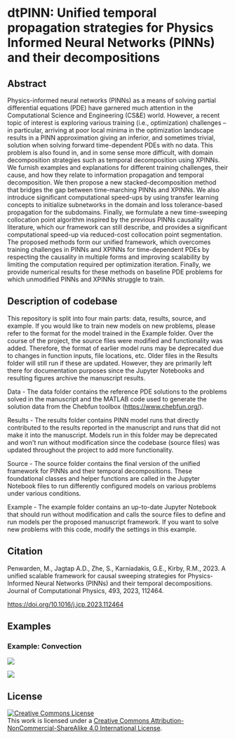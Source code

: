 # dtPINN: Unified temporal propagation strategies for Physics Informed Neural Networks (PINNs) and their decompositions

## Abstract

Physics-informed neural networks (PINNs) as a means of solving partial differential equations (PDE) have garnered much attention in the Computational Science and Engineering (CS&E) world. However, a recent topic of interest is exploring various training (i.e., optimization) challenges – in particular, arriving at poor local minima in the optimization landscape results in a PINN approximation giving an inferior, and sometimes trivial, solution when solving forward time-dependent PDEs with no data. This problem is also found in, and in some sense more difficult, with domain decomposition strategies such as temporal decomposition using XPINNs. We furnish examples and explanations for different training challenges, their cause, and how they relate to information propagation and temporal decomposition. We then propose a new stacked-decomposition method that bridges the gap between time-marching PINNs and XPINNs. We also introduce significant computational speed-ups by using  transfer learning concepts to initialize subnetworks in the domain and loss tolerance-based propagation for the subdomains. Finally, we formulate a new time-sweeping collocation point algorithm inspired by the previous PINNs causality literature, which our framework can still describe, and provides a significant computational speed-up via reduced-cost collocation point segmentation. The proposed methods form our unified framework, which overcomes training challenges in PINNs and XPINNs for time-dependent PDEs by respecting the causality in multiple forms and improving scalability by limiting the computation required per optimization iteration. Finally, we provide numerical results for these methods on baseline PDE problems for which unmodified PINNs and XPINNs struggle to train.

## Description of codebase
This repository is split into four main parts: data, results, source, and example. If you would like to train new models on new problems, please refer to the format for the model trained in the Example folder. Over the course of the project, the source files were modified and functionality was added. Therefore, the format of earlier model runs may be deprecated due to changes in function inputs, file locations, etc. Older files in the Results folder will still run if these are updated. However, they are primarily left there for documentation purposes since the Jupyter Notebooks and resulting figures archive the manuscript results.

Data - The data folder contains the reference PDE solutions to the problems solved in the manuscript and the MATLAB code used to generate the solution data from the Chebfun toolbox (https://www.chebfun.org/).

Results - The results folder contains PINN model runs that directly contributed to the results reported in the manuscript and runs that did not make it into the manuscript. Models run in this folder may be deprecated and won't run without modification since the codebase (source files) was updated throughout the project to add more functionality.  

Source - The source folder contains the final version of the unified framework for PINNs and their temporal decompositions. These foundational classes and helper functions are called in the Jupyter Notebook files to run differently configured models on various problems under various conditions. 

Example - The example folder contains an up-to-date Jupyter Notebook that should run without modification and calls the source files to define and run models per the proposed manuscript framework. If you want to solve new problems with this code, modify the settings in this example.

## Citation

Penwarden, M., Jagtap A.D., Zhe, S., Karniadakis, G.E., Kirby, R.M., 2023. A unified scalable framework for causal sweeping strategies for Physics-Informed Neural Networks (PINNs) and their temporal decompositions. Journal of Computational Physics, 493, 2023, 112464.

https://doi.org/10.1016/j.jcp.2023.112464

## Examples

### Example: Convection

![](https://github.com/mpenwarden/dtPINN/blob/main/example/figures/convection_example_1)

![](https://github.com/mpenwarden/dtPINN/blob/main/example/figures/convection_example_2)

## License

<a rel="license" href="http://creativecommons.org/licenses/by-nc-sa/4.0/"><img alt="Creative Commons License" style="border-width:0" src="https://i.creativecommons.org/l/by-nc-sa/4.0/88x31.png" /></a><br />This work is licensed under a <a rel="license" href="http://creativecommons.org/licenses/by-nc-sa/4.0/">Creative Commons Attribution-NonCommercial-ShareAlike 4.0 International License</a>.
